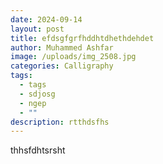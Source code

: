 ```yaml
---
date: 2024-09-14
layout: post
title: efdsgfgrfhddhtdhethdehdet
author: Muhammed Ashfar
image: /uploads/img_2508.jpg
categories: Calligraphy
tags:
  - tags
  - sdjosg
  - ngep
  - ""
description: rtthdsfhs
---
```

thhsfdhtsrsht